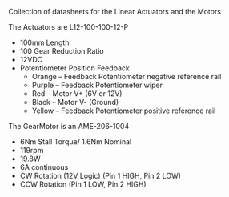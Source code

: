 Collection of datasheets for the Linear Actuators and the Motors

The Actuators are L12-100-100-12-P
* 100mm Length
* 100 Gear Reduction Ratio
* 12VDC
* Potentiometer Position Feedback
  * Orange – Feedback Potentiometer negative reference rail
  * Purple – Feedback Potentiometer wiper
  * Red – Motor V+ (6V or 12V)
  * Black – Motor V- (Ground)
  * Yellow – Feedback Potentiometer positive reference rail

The GearMotor is an AME-206-1004
* 6Nm Stall Torque/ 1.6Nm Nominal
* 119rpm
* 19.8W
* 6A continuous
* CW Rotation (12V Logic) (Pin 1 HIGH, Pin 2 LOW)
* CCW Rotation (Pin 1 LOW, Pin 2 HIGH)
